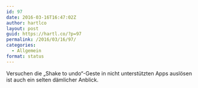 ```yaml
---
id: 97
date: 2016-03-16T16:47:02Z
author: hartlco
layout: post
guid: https://hartl.co/?p=97
permalink: /2016/03/16/97/
categories:
  - Allgemein
format: status
---
```

Versuchen die &#8222;Shake to undo&#8220;-Geste in nicht unterstützten Apps auslösen ist auch ein selten dämlicher Anblick.